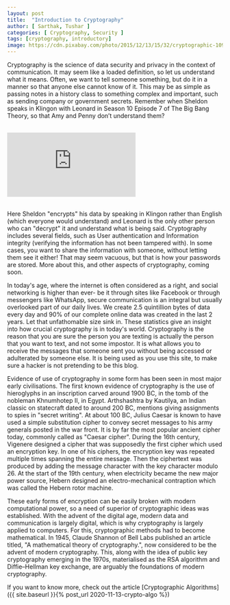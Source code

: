 ```yaml
---
layout: post
title:  "Introduction to Cryptography"
author: [ Sarthak, Tushar ]
categories: [ Cryptography, Security ]
tags: [cryptography, introductory]
image: https://cdn.pixabay.com/photo/2015/12/13/15/32/cryptographic-1091257_1280.jpg
---
```


Cryptography is the science of data security and privacy in the context of communication. It may seem like a loaded definition, so let us understand what it means. Often, we want to tell someone something, but do it in a manner so that anyone else cannot know of it. This may be as simple as passing notes in a history class to something complex and important, such as sending company or government secrets. Remember when Sheldon speaks in Klingon with Leonard in Season 10 Episode 7 of The Big Bang Theory, so that Amy and Penny don’t understand them?

<!-- Youtube video embedd-->
<br>
<div class="embed-responsive embed-responsive-16by9">
<iframe class="embed-responsive-item" src="https://www.youtube.com/embed/OOq3g8a7HRk" frameborder="0" allow="accelerometer; autoplay; clipboard-write; encrypted-media; gyroscope; picture-in-picture" allowfullscreen></iframe>
</div>
<br>

Here Sheldon "encrypts" his data by speaking in Klingon rather than English (which everyone would understand) and Leonard is the only other person who can "decrypt" it and understand what is being said. Cryptography includes several fields, such as User authentication and Information integrity (verifying the information has not been tampered with). In some cases, you want to share the information with someone, without letting them see it either! That may seem vacuous, but that is how your passwords are stored. More about this, and other aspects of cryptography, coming soon.

In today's age, where the internet is often considered as a right, and social networking is higher than ever- be it through sites like Facebook or through messengers like WhatsApp, secure communication is an integral but usually overlooked part of our daily lives. We create 2.5 quintillion bytes of data every day and 90% of our complete online data was created in the last 2 years. Let that unfathomable size sink in. These statistics give an insight into how crucial cryptography is in today's world. Cryptography is the reason that you are sure the person you are texting is actually the person that you want to text, and not some impostor. It is what allows you to receive the messages that someone sent you without being accessed or adulterated by someone else. It is being used as you use this site, to make sure a hacker is not pretending to be this blog. 

Evidence of use of cryptography in some form has been seen in most major early civilisations. The first known evidence of cryptography is the use of hieroglyphs in an inscription carved around 1900 BC, in the tomb of the nobleman Khnumhotep II, in Egypt. Arthshashtra by Kautilya, an Indian classic on statecraft dated to around 200 BC, mentions giving assignments to spies in "secret writing". At about 100 BC, Julius Caesar is known to have used a simple substitution cipher to convey secret messages to his army generals posted in the war front. It is by far the most popular ancient cipher today, commonly called as "Caesar cipher". During the 16th century, Vigenere designed a cipher that was supposedly the first cipher which used an encryption key. In one of his ciphers, the encryption key was repeated multiple times spanning the entire message. Then the ciphertext was produced by adding the message character with the key character modulo 26. At the start of the 19th century, when electricity became the new major power source, Hebern designed an electro-mechanical contraption which was called the Hebern rotor machine. 

These early forms of encryption can be easily broken with modern computational power, so a need of superior of cryptographic ideas was established. With the advent of the digital age, modern data and communication is largely digital, which is why cryptography is largely applied to computers. For this, cryptographic methods had to become mathematical. In 1945, Claude Shannon of Bell Labs published an article titled, "A mathematical theory of cryptography.", now considered to be the advent of modern cryptography. This, along with the idea of public key cryptography emerging in the 1970s, materialised as the RSA algorithm and Diffie–Hellman key exchange, are arguably the foundations of modern cryptography. 

If you want to know more, check out the article [Cryptographic Algorithms]({{ site.baseurl }}{% post_url 2020-11-13-crypto-algo %})